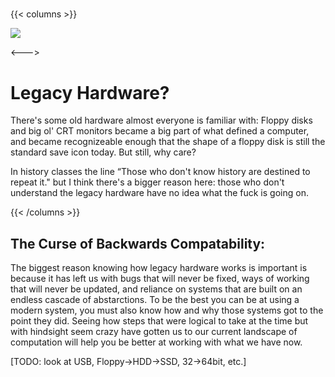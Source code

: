 #####

<script>
    document.getElementById("hardwareMenu").open = true;
</script>

{{< columns >}}

![](/legacy.webp)

<--->

# Legacy Hardware?

There's some old hardware almost everyone is familiar with: Floppy disks and big ol' CRT monitors became a big part of what defined a computer, and became recognizeable enough that the shape of a floppy disk is still the standard save icon today. But still, why care?

In history classes the line “Those who don't know history are destined to repeat it." but I think there's a bigger reason here: those who don't understand the legacy hardware have no idea what the fuck is going on.

{{< /columns >}}

## The Curse of Backwards Compatability:

The biggest reason knowing how legacy hardware works is important is because it has left us with bugs that will never be fixed, ways of working that will never be updated, and reliance on systems that are built on an endless cascade of abstarctions. To be the best you can be at using a modern system, you must also know how and why those systems got to the point they did. Seeing how steps that were logical to take at the time but with hindsight seem crazy have gotten us to our current landscape of computation will help you be better at working with what we have now. 

[TODO: look at USB, Floppy→HDD→SSD, 32→64bit, etc.]

<!---

[TODO] Parallel, Serial, Tape, CD, gameport, C64, BIOS, floppy data storage tracks, 

--->

